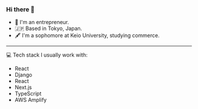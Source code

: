 ### Hi there 👋
<!-- [![taksnr's GitHub stats](https://github-readme-stats.vercel.app/api?username=taksnr&theme=vue-dark&show_icons=true)](https://github.com/taksnr/github-readme-stats)

[![Top Langs](https://github-readme-stats.vercel.app/api/top-langs/?username=taksnr&theme=vue-dark&show_icons=true&layout=compact)](https://github.com/taksnr/github-readme-stats) -->



- 🐬 I'm an entrepreneur.
- 🇯🇵 Based in Tokyo, Japan.
- 🖋️ I'm a sophomore at Keio University, studying commerce.

---
💻 Tech stack I usually work with:
- React
- Django
- React
- Next.js
- TypeScript
- AWS Amplify

<!--
**taksnr/taksnr** is a ✨ _special_ ✨ repository because its `README.md` (this file) appears on your GitHub profile.

Here are some ideas to get you started:

- 🔭 I’m currently working on ...
- 🌱 I’m currently learning ...
- 👯 I’m looking to collaborate on ...
- 🤔 I’m looking for help with ...
- 💬 Ask me about ...
- 📫 How to reach me: ...
- 😄 Pronouns: ...
- ⚡ Fun fact: ...
-->

